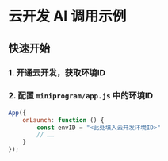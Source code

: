 # 云开发 AI 调用示例

## 快速开始
### 1. 开通云开发，获取环境ID

### 2. 配置 `miniprogram/app.js` 中的环境ID

```js
App({
	onLaunch: function () {
		const envID = "<此处填入云开发环境ID>"
		// ……
	}
});

```